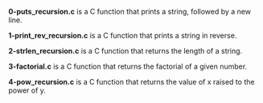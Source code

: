 **0-puts_recursion.c** is a C function that prints a string, followed by a new line.

**1-print_rev_recursion.c** is a C function that prints a string in reverse.

**2-strlen_recursion.c** is a C function that returns the length of a string.

**3-factorial.c** is a C function that returns the factorial of a given number.

**4-pow_recursion.c** is a C function that returns the value of x raised to the power of y.
